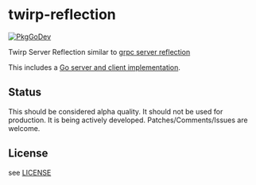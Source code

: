 # twirp-reflection

[![PkgGoDev](https://pkg.go.dev/badge/github.com/bakins/twirp-reflection/reflection)](https://pkg.go.dev/github.com/bakins/twirp-reflection/reflection)

Twirp Server Reflection similar to  [grpc server reflection](https://github.com/grpc/grpc/blob/master/doc/server-reflection.md)

This includes a [Go server and client implementation](./reflection).

## Status

This should be considered alpha quality. It should not be used for production.
It is being actively developed. Patches/Comments/Issues are welcome.

## License

see [LICENSE](./LICENSE)